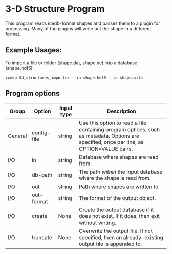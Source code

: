 3-D Structure Program
=============================

This program reads icedb-format shapes and passes them to a plugin for processing. 
Many of the plugins will write out the shape in a different format.

## Example Usages:

To import a file or folder (shape.dat, shape.nc) into a database (shape.hdf5):
```
icedb-3d_structures_importer --in shape.hdf5 --to shape.silo
```

## Program options

| Group | Option | Input type | Description |
| ----- | -----  | ---------- | ----------- |
| General | config-file | string | Use this option to read a file containing program options, such as metadata. Options are specified, once per line, as OPTION=VALUE pairs. |
| I/O   | in   | string      | Database where shapes are read from. |
| I/O   | db-path | string    | The path _within_ the input database where the shape is read from. |
| I/O   | out   | string     | Path where shapes are written to. |
| I/O   | out-format   | string     | The format of the output object. |
| I/O   | create | None | Create the output database if it does not exist. If it does, then exit without writing. |
| I/O   | truncate | None | Overwrite the output file. If not specified, then an already-existing output file is appended to. |

